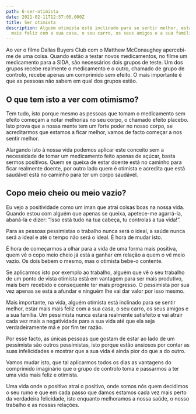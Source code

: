 ```yaml
---
path: 6-ser-otimista
date: 2021-02-11T12:57:00.000Z
title: Ser otimista
description: Alguém otimista está inclinado para se sentir melhor, estar mais
  mais feliz com a sua casa, o seu carro, os seus amigos e a sua família.
---
```

Ao ver o filme Dallas Buyers Club com o Matthew McConaughey apercebi-me de uma coisa. Quando estão a testar novos medicamentos, no filme um medicamento para a SIDA, são necessários dois grupos de teste. Um dos grupos recebe realmente o medicamento e o outro, chamado de grupo de controlo, recebe apenas um comprimido sem efeito. O mais importante é que as pessoas não sabem em qual dos grupos estão.

## O que tem isto a ver com otimismo? 

Tem tudo, isto porque mesmo as pessoas que tomam o medicamento sem efeito começam a notar melhorias no seu corpo, o chamado efeito placebo. Isto prova que a nossa mente tem um forte poder no nosso corpo, se acreditarmos que estamos a ficar melhor, vamos de facto começar a nos sentir melhor.

Alargando isto à nossa vida podemos aplicar este conceito sem a necessidade de tomar um medicamento feito apenas de açúcar, basta sermos positivos. Quem se queixa de estar doente está no caminho para ficar realmente doente, por outro lado quem é otimista e acredita que está saudável está no caminho para ter um corpo saudável.

## Copo meio cheio ou meio vazio?

Eu vejo a positividade como um íman que atrai coisas boas na nossa vida. Quando estou com alguém que apenas se queixa, apetece-me agarrá-la, abaná-la e dizer: “Isso está tudo na tua cabeça, tu controlas a tua vida!”. 

Para as pessoas pessimistas o trabalho nunca será o ideal, a saúde nunca será a ideal e até o tempo não será o ideal. É hora de mudar isto.

É hora de começarmos a olhar para a vida de uma forma mais positiva, quem vê o copo meio cheio já está a ganhar em relação a quem o vê meio vazio. Os dois bebem o mesmo, mas o otimista bebe-o contente.

Se aplicarmos isto por exemplo ao trabalho, alguém que vê o seu trabalho de um ponto de vista otimista está em vantagem para ser mais produtivo, mais bem recebido e consequente ter mais progresso. O pessimista por sua vez apenas se está a afundar e ninguém lhe vai dar valor por isso mesmo.

Mais importante, na vida, alguém otimista está inclinado para se sentir melhor, estar mais mais feliz com a sua casa, o seu carro, os seus amigos e a sua família. Um pessimista nunca estará realmente satisfeito e vai atrair cada vez mais a negatividade para a sua vida até que ela seja verdadeiramente má e por fim ter razão.

Por esse facto, as únicas pessoas que gostam de estar ao lado de um pessimista são outros pessimistas, isto porque estão ansiosos por contar as suas infelicidades e mostrar que a sua vida é ainda pior do que a do outro.

Vamos mudar isto, que tal aplicarmos todos os dias as vantagens do comprimido imaginário que o grupo de controlo toma e passarmos a ter uma vida mais feliz e otimista.

Uma vida onde o positivo atrai o positivo, onde somos nós quem decidimos o seu rumo e que em cada passo que damos estamos cada vez mais perto da verdadeira felicidade, isto enquanto melhoramos a nossa saúde, o nosso trabalho e as nossas relações.

